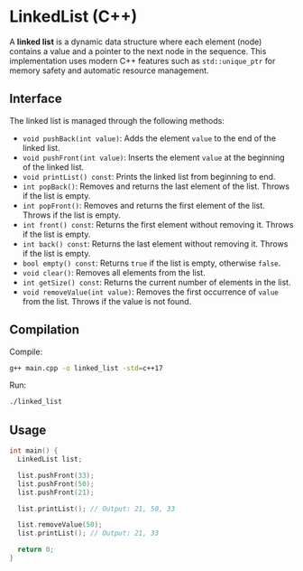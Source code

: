 # LinkedList (C++)

A **linked list** is a dynamic data structure where each element (node) contains a value and a pointer to the next node in the sequence. This implementation uses modern C++ features such as `std::unique_ptr` for memory safety and automatic resource management.

## Interface

The linked list is managed through the following methods:

- `void pushBack(int value)`: Adds the element `value` to the end of the linked list.
- `void pushFront(int value)`: Inserts the element `value` at the beginning of the linked list.
- `void printList() const`: Prints the linked list from beginning to end.
- `int popBack()`: Removes and returns the last element of the list. Throws if the list is empty.
- `int popFront()`: Removes and returns the first element of the list. Throws if the list is empty.
- `int front() const`: Returns the first element without removing it. Throws if the list is empty.
- `int back() const`: Returns the last element without removing it. Throws if the list is empty.
- `bool empty() const`: Returns `true` if the list is empty, otherwise `false`.
- `void clear()`: Removes all elements from the list.
- `int getSize() const`: Returns the current number of elements in the list.
- `void removeValue(int value)`: Removes the first occurrence of `value` from the list. Throws if the value is not found.

## Compilation

Compile:

```sh
g++ main.cpp -o linked_list -std=c++17
```

Run:

```sh
./linked_list
```

## Usage

```cpp
int main() {
  LinkedList list;

  list.pushFront(33);
  list.pushFront(50);
  list.pushFront(21);

  list.printList(); // Output: 21, 50, 33

  list.removeValue(50);
  list.printList(); // Output: 21, 33

  return 0;
}
```

```

```
